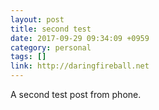 ```yaml
---
layout: post
title: second test
date: 2017-09-29 09:34:09 +0959
category: personal
tags: []
link: http://daringfireball.net
---
```


A second test post from phone.

